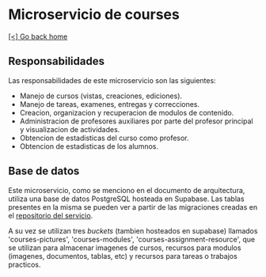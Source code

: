 # Microservicio de courses

[[<] Go back home](../README.md)

## Responsabilidades

Las responsabilidades de este microservicio son las siguientes:

- Manejo de cursos (vistas, creaciones, ediciones).
- Manejo de tareas, examenes, entregas y correcciones.
- Creacion, organizacion y recuperacion de modulos de contenido.
- Administracion de profesores auxiliares por parte del profesor principal y visualizacion de actividades.
- Obtencion de estadisticas del curso como profesor.
- Obtencion de estadisticas de los alumnos.

## Base de datos

Este microservicio, como se menciono en el documento de arquitectura, utiliza una base de datos PostgreSQL hosteada en Supabase. Las tablas presentes en la misma se pueden ver a partir de las migraciones creadas en el [repositorio del servicio](https://github.com/ClassConnect-org/courses-microservice).

A su vez se utilizan tres *buckets* (tambien hosteados en supabase) llamados 'courses-pictures', 'courses-modules', 'courses-assignment-resource', que se utilizan para almacenar imagenes de cursos, recursos para modulos (imagenes, documentos, tablas, etc) y recursos para tareas o trabajos practicos.
